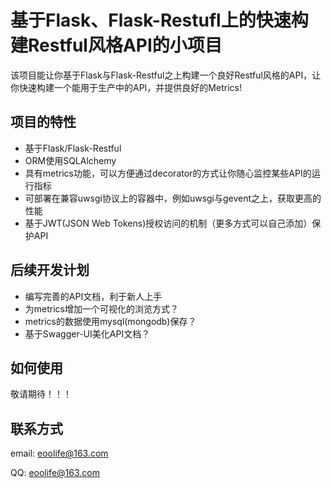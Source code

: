 # 基于Flask、Flask-Restufl上的快速构建Restful风格API的小项目

该项目能让你基于Flask与Flask-Restful之上构建一个良好Restful风格的API，让你快速构建一个能用于生产中的API，并提供良好的Metrics!

## 项目的特性

* 基于Flask/Flask-Restful
* ORM使用SQLAlchemy
* 具有metrics功能，可以方便通过decorator的方式让你随心监控某些API的运行指标
* 可部署在兼容uwsgi协议上的容器中，例如uwsgi与gevent之上，获取更高的性能
* 基于JWT(JSON Web Tokens)授权访问的机制（更多方式可以自己添加）保护API

## 后续开发计划

* 编写完善的API文档，利于新人上手
* 为metrics增加一个可视化的浏览方式？
* metrics的数据使用mysql(mongodb)保存？
* 基于Swagger-UI美化API文档？
    
## 如何使用      

敬请期待！！！


## 联系方式

email: eoolife@163.com

QQ: eoolife@163.com